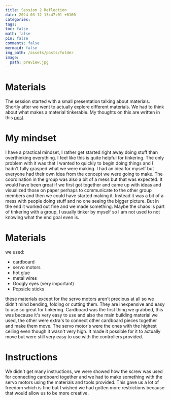 ```yaml
---
title: Session 2 Reflection
date: 2024-03-12 13:47:01 +0100
categories: 
tags: 
toc: false
math: false
pin: false
comments: false
mermaid: false
img_path: /assets/posts/folder
image:
  path: preview.jpg
---
```

# Materials
The session started with a small presentation talking about materials. Shortly after we went to actually explore different materials. We had to think about what makes a material tinkerable. My thoughts on this are written in this [post](/Tinkering-Materials).

# My mindset
I have a practical mindset, I rather get started right away doing stuff than overthinking everything. I feel like this is quite helpful for tinkering. The only problem with it was that I wanted to quickly to begin doing things and I hadn't fully grasped what we were making. I had an idea for myself but everyone had their own idea from the concept we were going to make. The coordination in the group was also a bit of a mess but that was expected. It would have been great if we first got together and came up with ideas and visualized those on paper perhaps to communicate to the other group members and then we could have started making it. Instead it was a bit of a mess with people doing stuff and no one seeing the bigger picture. But in the end it worked out fine and we made something. Maybe the chaos is part of tinkering with a group, I usually tinker by myself so I am not used to not knowing what the end goal even is.

# Materials
we used:
- cardboard
- servo motors
- hot glue
- metal wires
- Googly eyes (very important)
- Popsicle sticks


these materials except for the servo motors aren't precious at all so we didn't mind bending, folding or cutting them. They are inexpensive and easy to use so great for tinkering.
Cardboard was the first thing we grabbed, this was because it's very easy to use and also the main building material we used, the other were extra's to connect other cardboard pieces together and make them move. The servo motor's were the ones with the highest ceiling even though it wasn't very high. It made it possible for it to actually move but were still very easy to use with the controllers provided.

# Instructions
We didn't get many instructions, we were showed how the screw was used for connecting cardboard together and we had to make something with the servo motors using the materials and tools provided. This gave us a lot of freedom which is fine but I wished we had gotten more restrictions because that would allow us to be more creative.
